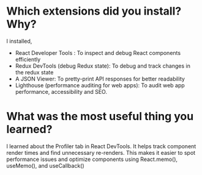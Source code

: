 # Which extensions did you install? Why?

I installed,
- React Developer Tools : To inspect and debug React components efficiently
- Redux DevTools (debug Redux state): To debug and track changes in the redux state
- A JSON Viewer: To pretty-print API responses for better readability
- Lighthouse (performance auditing for web apps): To audit web app performance, accessibility and SEO.

# What was the most useful thing you learned?

I learned about the Profiler tab in React DevTools. It helps track component render times and find unnecessary re-renders. This makes it easier to spot performance issues and optimize components using React.memo(), useMemo(), and useCallback()
